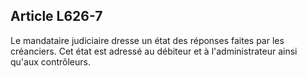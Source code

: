 Article L626-7
----
Le mandataire judiciaire dresse un état des réponses faites par les créanciers.
Cet état est adressé au débiteur et à l'administrateur ainsi qu'aux contrôleurs.
